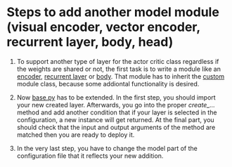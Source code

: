# Steps to add another model module (visual encoder, vector encoder, recurrent layer, body, head)

1. To support another type of layer for the actor critic class regardless if the weights are shared or not, the first task is to write a module like an [encoder](../neroRL/nn/encoder.py), [recurrent layer](../neroRL/nn/recurrent.py) or [body](../neroRL/nn/body.py). That module has to inherit the [custom](../neroRL/nn/module.py) module class, because some addiontal functionality is desired.

2. Now [base.py](../neroRL/nn/base.py) has to be extended. In the first step, you should import your new created layer. Afterwards, you go into the proper *create_...* method and add another condition that if your layer is selected in the configuration, a new instance will get returned. At the final part, you should check that the input and output arguments of the method are matched then you are ready to deploy it.

3. In the very last step, you have to change the model part of the configuration file that it reflects your new addition.
